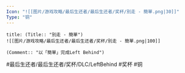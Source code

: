 ```yaml
---
Icon: "![[图片/游戏攻略/最后生还者/最后生还者/奖杯/別走 - 簡單.png|30]]"
Type: "铜"
---
```

```ad-common-bronze-trophy
title: (Title:: "別走 - 簡單")
![[图片/游戏攻略/最后生还者/最后生还者/奖杯/別走 - 簡單.png|100]]

(Comment:: "以「簡單」完成Left Behind")
```

#最后生还者/最后生还者/奖杯/DLC/LeftBehind #奖杯 #铜
